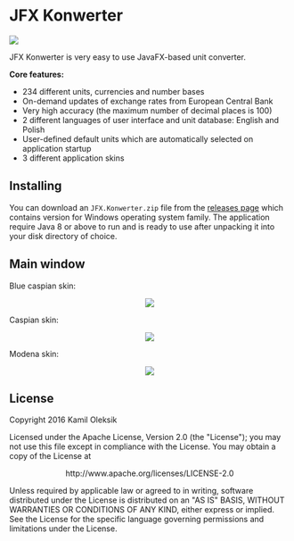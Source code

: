 # JFX Konwerter

[![][license img]][license]

JFX Konwerter is very easy to use JavaFX-based unit converter. 

**Core features:**
 - 234 different units, currencies and number bases
 - On-demand updates of exchange rates from European Central Bank
 - Very high accuracy (the maximum number of decimal places is 100)
 - 2 different languages of user interface and unit database: English and Polish
 - User-defined default units which are automatically selected on application startup
 - 3 different application skins

## Installing

You can download an ``JFX.Konwerter.zip`` file from the [releases page](https://github.com/kam1l/JFX-Konwerter/releases) which contains version for Windows operating system family. The application require Java 8 or above to run and is ready to use after unpacking it into your disk directory of choice.

## Main window

<p>Blue caspian skin:</p>
<p align="center">
  <img src="http://i65.tinypic.com/2hfuaag.jpg"/>
</p>

<p>Caspian skin:</p>
<p align="center">
  <img src="http://i68.tinypic.com/28h1v9g.png"/>
</p>

<p>Modena skin:</p>
<p align="center">
  <img src="http://i63.tinypic.com/2hzmts1.png"/>
</p>

## License

Copyright 2016 Kamil Oleksik

Licensed under the Apache License, Version 2.0 (the "License");
you may not use this file except in compliance with the License.
You may obtain a copy of the License at

<p align="center">http://www.apache.org/licenses/LICENSE-2.0</p>

Unless required by applicable law or agreed to in writing, software
distributed under the License is distributed on an "AS IS" BASIS,
WITHOUT WARRANTIES OR CONDITIONS OF ANY KIND, either express or implied.
See the License for the specific language governing permissions and
limitations under the License.

[license]:LICENSE
[license img]:https://img.shields.io/badge/License-Apache%202-blue.svg